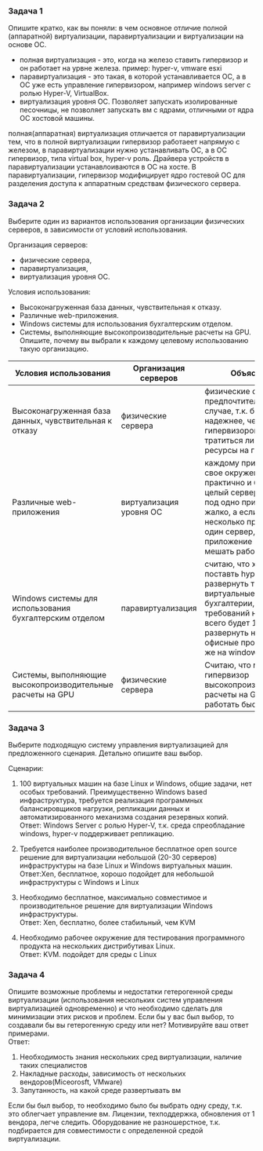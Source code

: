 ### Задача 1
Опишите кратко, как вы поняли: в чем основное отличие полной (аппаратной) виртуализации, паравиртуализации и виртуализации на основе ОС.  
- полная виртуализация - это, когда на железо ставить гипервизор и он работает на урвне железа. пример: hyper-v, vmware esxi  
- паравиртуализация - это такая, в которой устанавливается ОС, а в ОС уже есть управление гипервизором, например windows server с ролью Hyper-V, VirtualBox.  
- виртуализация уровня ОС. Позволяет запускать изолированные песочницы, не позволяет запускать вм с ядрами, отличными от ядра ОС хостовой машины.

полная(аппаратная) виртуализация отличается от паравиртуализации тем, что в полной виртуализации гипервизор работаеет напрямую с железом, в паравиртуализации нужно устанавливать ОС, а в ОС гипервизор, типа virtual box, hyper-v роль. Драйвера устройств в паравиртуализации устанавлоиваются в ОС на хосте. В паравиртуализации, гипервизор модифицирует ядро гостевой ОС для разделения доступа к аппаратным средствам физического сервера.



### Задача 2
Выберите один из вариантов использования организации физических серверов, в зависимости от условий использования.

Организация серверов:

- физические сервера,
- паравиртуализация,
- виртуализация уровня ОС.

Условия использования:

- Высоконагруженная база данных, чувствительная к отказу.
- Различные web-приложения.
- Windows системы для использования бухгалтерским отделом.
- Системы, выполняющие высокопроизводительные расчеты на GPU.  
Опишите, почему вы выбрали к каждому целевому использованию такую организацию.  

 Условия использования | Организация серверов | Объяснение                                                                                                                                                                                                          
|--------------------|---------------------|---------------------------------------------------------------------------------------------------------------------------------------------------------------------------------------------------------------------|
| Высоконагруженная база данных, чувствительная к отказу |  физические сервера  | физические сервера предпочтительны в этом случае, т.к. более надежнее, чем с гипервизором и не будут тратиться лишние ресурсы на гипервизор                                                                         |
|Различные web-приложения|виртуализация уровня ОС| каждому приложению свое окружение, практично и безопасно, целый сервер отдавать под одно приложение жалко, а если ставить несколько приложений на один сервер, то одно приложение может мешать работе другого       |  
|Windows системы для использования бухгалтерским отделом|паравиртуализация| считаю, что хорошая идея поставть hyper-v и развернуть там виртуальные машины для бухгалтерии, особых требований нет. Скорее всего будет 1с, легче развернуть на windows, офисные программы так же на windows проще |
|Системы, выполняющие высокопроизводительные расчеты на GPU|физические сервера| Считаю, что минуя гипервизор высокопроизводительные расчеты на GPU будут работать быстрее                                                                                                                           |  

### Задача 3  
Выберите подходящую систему управления виртуализацией для предложенного сценария. Детально опишите ваш выбор. 

Сценарии:  
1. 100 виртуальных машин на базе Linux и Windows, общие задачи, нет особых требований. Преимущественно Windows based инфраструктура, требуется реализация программных балансировщиков нагрузки, репликации данных и автоматизированного механизма создания резервных копий.  
Ответ: Windows Server с ролью Hyper-V, т.к. среда спреобладание windows, hyper-v поддерживает репликацию.


2. Требуется наиболее производительное бесплатное open source решение для виртуализации небольшой (20-30 серверов) инфраструктуры на базе Linux и Windows виртуальных машин.  
Ответ:Xen, бесплатное, хорошо подойдет для небольшой инфраструктуры с Windows и Linux


3. Необходимо бесплатное, максимально совместимое и производительное решение для виртуализации Windows инфраструктуры.  
Ответ: Xen, бесплатно, более стабильный, чем KVM  


4. Необходимо рабочее окружение для тестирования программного продукта на нескольких дистрибутивах Linux.  
Ответ: KVM. подойдет для среды с Linux

### Задача 4  
Опишите возможные проблемы и недостатки гетерогенной среды виртуализации (использования нескольких систем управления виртуализацией одновременно) и что необходимо сделать для минимизации этих рисков и проблем. Если бы у вас был выбор, то создавали бы вы гетерогенную среду или нет? Мотивируйте ваш ответ примерами.  
Ответ: 
1. Необходимость знания нескольких сред виртуализации, наличие таких специалистов
2. Накладные расходы, зависимость от нескольких вендоров(Miceorosft, VMware)
3. Запутанность, на какой среде развертывать вм

Если бы был выбор, то необходимо было бы выбрать одну среду, т.к. это облегчает управление вм. Лицензии, техподдержка, обновления от 1 вендора, легче следить. Оборудование не разношерстное, т.к. подбирается для совместимости с определенной средой виртуализации.
